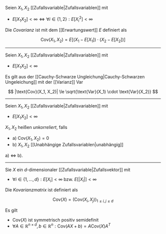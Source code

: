 Seien $X_1, X_2$ [[Zufallsvariable|Zufallsvariablen]] mit
- $E[X_1 X_2] \lt \infty \iff \forall i \in \{ 1, 2 \} : E[X_i^2] \lt \infty$

Die *Covarianz* ist mit dem [[Erwartungswert]] $E$ definiert als

$$
	\text{Cov}(X_1, X_2) = E[(X_1 - E[X_1]) \cdot (X_2 - E[X_2])]
$$

---

Seien $X_1, X_2$ [[Zufallsvariable|Zufallsvariablen]] mit
- $E[X_1 X_2] \lt \infty$

Es gilt aus der [[Cauchy-Schwarze Ungleichung|Cauchy-Schwarzen Ungeleichung]] mit der [[Varianz]] Var

$$
	|\text{Cov}(X_1, X_2)| \le \sqrt{\text{Var}(X_1) \cdot \text{Var}(X_2)}
$$

---

Seien $X_1, X_2$ [[Zufallsvariable|Zufallsvariablen]] mit
- $E[X_1 X_2] \lt \infty$

$X_1, X_2$ heißen *unkorreliert*, falls
- a) $\text{Cov}(X_1, X_2) = 0$
- b) $X_1, X_2$ [[Unabhängige Zufallsvariablen|unabhängig]]

a) $\iff$ b).

---

Sie $X$ ein $d$-dimensionaler [[Zufallsvariable|Zufallsvektor]] mit
- $\forall i \in \{ 1, \dots, d \} : E[X_i] \lt \infty$ bzw. $E[|X_i|] \lt \infty$

Die *Kovarianzmatrix* ist definiert als

$$
	\text{Cov}(X) = (\text{Cov}(X_i, X_j))_{1 \le i, j \le d}
$$

Es gilt
- $\text{Cov}(X)$ ist symmetrisch positiv semidefinit
- $\forall A \in \mathbb{R}^{n \times d}, b \in \mathbb{R}^n : \text{Cov}(AX + b) = A\text{Cov}(X)A^T$